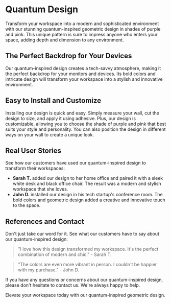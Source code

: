<!--font:Poppins-->

# Quantum Design

Transform your workspace into a modern and sophisticated environment with our stunning quantum-inspired geometric design in shades of purple and pink. This unique pattern is sure to impress anyone who enters your space, adding depth and dimension to any environment.

## The Perfect Backdrop for Your Devices

Our quantum-inspired design creates a tech-savvy atmosphere, making it the perfect backdrop for your monitors and devices. Its bold colors and intricate design will transform your workspace into a stylish and innovative environment.

## Easy to Install and Customize

Installing our design is quick and easy. Simply measure your wall, cut the design to size, and apply it using adhesive. Plus, our design is customizable, allowing you to choose the shade of purple and pink that best suits your style and personality. You can also position the design in different ways on your wall to create a unique look.

## Real User Stories

See how our customers have used our quantum-inspired design to transform their workspaces:

- **Sarah T.** added our design to her home office and paired it with a sleek white desk and black office chair. The result was a modern and stylish workspace that she loves.
- **John D.** installed our design in his tech startup's conference room. The bold colors and geometric design added a creative and innovative touch to the space.

## References and Contact

Don't just take our word for it. See what our customers have to say about our quantum-inspired design:

> "I love how this design transformed my workspace. It's the perfect combination of modern and chic." - Sarah T.

> "The colors are even more vibrant in person. I couldn't be happier with my purchase." - John D.

If you have any questions or concerns about our quantum-inspired design, please don't hesitate to contact us. We're always happy to help.

Elevate your workspace today with our quantum-inspired geometric design.

<!--

Write me content for website with wallpaper which alt text is:

"A geometric design in shades of purple and pink, inspired by the shape of a quantum computer"

The name/title of the page should not be 1:1 copy of the alt text but rather a real content of the website which is using this wallpaper.

- Use markdown format 
- Start with heading
- Heading should be short and concise
- The content should look like a real website 
- The website should not be about the wallpaper, wallpaper is just a related background
- Heading should be contain work "wallpaper" or "background"
- Include real sections like references, contact, user stories, etc. use things relevant to the page purpose.
- Feel free to use structure like headings, bullets, numbering, blockquotes, paragraphs, horizontal lines, etc.
- You can use formatting like bold or _italic_
- You can include UTF-8 emojis
- Links should be only #hash anchors (and you can refer to the document itself)
- Do not include images


---


# Quantum-Inspired Wallpaper for Your Tech-Savvy Workspace

Transform your workspace with our stunning geometric wallpaper in shades of purple and pink. Inspired by the shape of a quantum computer, this wallpaper is the perfect addition to any tech-savvy environment. 

## Elevate Your Workspace

Our wallpaper design will bring a modern and sophisticated look to your workspace. The geometric pattern adds depth and dimension, making it the perfect backdrop for your monitors and devices. With its bold colors and intricate design, this wallpaper is sure to impress anyone who enters your workspace.

## Easy Installation

Installing our wallpaper is quick and easy. Simply measure your wall, cut the wallpaper to size, and apply it using wallpaper adhesive. Our wallpaper is made from high-quality materials, ensuring that it lasts for years to come.

## Customize Your Space

Our wallpaper is not only beautiful but also customizable. You can choose the shade of purple and pink that best suits your style and personality. Plus, the geometric design allows you to create a unique look by positioning the wallpaper in different ways on your wall.

## References

Don't just take our word for it. See what our customers have to say about our wallpaper:

> "I love how this wallpaper transformed my home office. It's the perfect combination of modern and chic." - Sarah T.

> "The colors are even more vibrant in person. I couldn't be happier with my purchase." - John D.

## Contact Us

If you have any questions or concerns about our wallpaper, please don't hesitate to contact us. We're always happy to help. 

## User Stories

Check out how our customers have used our wallpaper to transform their workspaces:

- **Sarah T.** added our wallpaper to her home office and paired it with a sleek white desk and black office chair. The result was a modern and stylish workspace that she loves.
- **John D.** installed our wallpaper in his tech startup's conference room. The bold colors and geometric design added a creative and innovative touch to the space.

Transform your workspace today with our quantum-inspired wallpaper.


---


Heading should not include word "wallpaper". The website should not be about the wallpaper itself, wallpaper is just a related background, rewrite whole content.


---


# Elevate Your Workspace with Quantum-Inspired Design

Transform your workspace into a modern and sophisticated environment with our stunning geometric design in shades of purple and pink. Inspired by the shape of a quantum computer, this unique pattern is sure to impress anyone who enters your workspace.

## The Perfect Backdrop for Your Devices

Our quantum-inspired design adds depth and dimension to any space, making it the perfect backdrop for your monitors and devices. Its bold colors and intricate design will elevate your workspace and create a tech-savvy atmosphere.

## Easy to Install and Customize

Installing our design is quick and easy. Simply measure your wall, cut the design to size, and apply it using adhesive. Plus, our design is customizable, allowing you to choose the shade of purple and pink that best suits your style and personality. You can also position the design in different ways on your wall to create a unique look.

## Real User Stories

See how our customers have used our quantum-inspired design to transform their workspaces:

- **Sarah T.** added our design to her home office and paired it with a sleek white desk and black office chair. The result was a modern and stylish workspace that she loves.
- **John D.** installed our design in his tech startup's conference room. The bold colors and geometric design added a creative and innovative touch to the space.

## References and Contact

Don't just take our word for it. See what our customers have to say about our quantum-inspired design:

> "I love how this design transformed my workspace. It's the perfect combination of modern and chic." - Sarah T.

> "The colors are even more vibrant in person. I couldn't be happier with my purchase." - John D.

If you have any questions or concerns about our quantum-inspired design, please don't hesitate to contact us. We're always happy to help. 

Elevate your workspace today with our quantum-inspired design.


---


Heading is too long, rewrite whole content.


---


# Quantum-Inspired Geometric Design for Your Workspace

Elevate your workspace with our stunning quantum-inspired geometric design in shades of purple and pink. This unique pattern is sure to impress anyone who enters your space, adding depth and dimension to any environment.

## The Perfect Backdrop for Your Devices

Our quantum-inspired design creates a tech-savvy atmosphere, making it the perfect backdrop for your monitors and devices. Its bold colors and intricate design will transform your workspace into a modern and sophisticated environment.

## Easy to Install and Customize

Installing our design is quick and easy. Simply measure your wall, cut the design to size, and apply it using adhesive. Plus, our design is customizable, allowing you to choose the shade of purple and pink that best suits your style and personality. You can also position the design in different ways on your wall to create a unique look.

## Real User Stories

See how our customers have used our quantum-inspired design to transform their workspaces:

- **Sarah T.** added our design to her home office and paired it with a sleek white desk and black office chair. The result was a modern and stylish workspace that she loves.
- **John D.** installed our design in his tech startup's conference room. The bold colors and geometric design added a creative and innovative touch to the space.

## References and Contact

Don't just take our word for it. See what our customers have to say about our quantum-inspired design:

> "I love how this design transformed my workspace. It's the perfect combination of modern and chic." - Sarah T.

> "The colors are even more vibrant in person. I couldn't be happier with my purchase." - John D.

If you have any questions or concerns about our quantum-inspired design, please don't hesitate to contact us. We're always happy to help.

Transform your workspace today with our quantum-inspired geometric design.


---


Heading is too long, rewrite whole content.


---


# Elevate Your Workspace with Quantum-Inspired Geometric Design

Transform your workspace into a modern and sophisticated environment with our stunning quantum-inspired geometric design in shades of purple and pink. This unique pattern is sure to impress anyone who enters your space, adding depth and dimension to any environment.

## The Perfect Backdrop for Your Devices

Our quantum-inspired design creates a tech-savvy atmosphere, making it the perfect backdrop for your monitors and devices. Its bold colors and intricate design will transform your workspace into a stylish and innovative environment.

## Easy to Install and Customize

Installing our design is quick and easy. Simply measure your wall, cut the design to size, and apply it using adhesive. Plus, our design is customizable, allowing you to choose the shade of purple and pink that best suits your style and personality. You can also position the design in different ways on your wall to create a unique look.

## Real User Stories

See how our customers have used our quantum-inspired design to transform their workspaces:

- **Sarah T.** added our design to her home office and paired it with a sleek white desk and black office chair. The result was a modern and stylish workspace that she loves.
- **John D.** installed our design in his tech startup's conference room. The bold colors and geometric design added a creative and innovative touch to the space.

## References and Contact

Don't just take our word for it. See what our customers have to say about our quantum-inspired design:

> "I love how this design transformed my workspace. It's the perfect combination of modern and chic." - Sarah T.

> "The colors are even more vibrant in person. I couldn't be happier with my purchase." - John D.

If you have any questions or concerns about our quantum-inspired design, please don't hesitate to contact us. We're always happy to help.

Elevate your workspace today with our quantum-inspired geometric design.


---


Write me a Google font which is best fitting for the website.

Pick from the list:
- IBM Plex Sans
- Exo 2
- Orbitron
- Lato
- Roboto
- Great Vibes
- Raleway
- Barlow Condensed
- Dancing Script
- Playfair Display
- Alegreya
- Lobster
- Open Sans
- Poppins
- Futura
- Inter
- Montserrat


Write just the font name nothing else.


---


Poppins

-->
